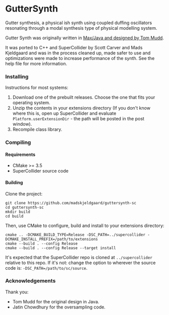 # GutterSynth

Gutter synthesis, a physical ish synth using coupled duffing oscillators resonating through a modal synthesis type of physical modelling system. 

Gutter Synth was originally written in [Max/Java and designed by Tom Mudd](https://github.com/tommmmudd/guttersynthesis). 

It was ported to C++ and SuperCollider by Scott Carver and Mads Kjeldgaard and was in the process cleaned up, made safer to use and optimizations were made to increase performance of the synth. See the help file for more information.

### Installing

Instructions for most systems:

1. Download one of the prebuilt releases. Choose the one that fits your operating system.
2. Unzip the contents in your extensions directory (If you don't know where this is, open up SuperCollider and evaluate `Platform.userExtensionDir` - the path will be posted in the post window).
3. Recompile class library.

### Compiling

#### Requirements

- CMake >= 3.5
- SuperCollider source code

#### Building

Clone the project:

    git clone https://github.com/madskjeldgaard/guttersynth-sc
    cd guttersynth-sc
    mkdir build
    cd build

Then, use CMake to configure, build and install to your extensions directory:

    cmake .. -DCMAKE_BUILD_TYPE=Release -DSC_PATH=../supercollider -DCMAKE_INSTALL_PREFIX=/path/to/extensions
    cmake --build . --config Release
    cmake --build . --config Release --target install


It's expected that the SuperCollider repo is cloned at `../supercollider` relative to this repo. If
it's not: change the option to wherever the source code is: `-DSC_PATH=/path/to/sc/source`.

### Acknowledgements

Thank you:
- Tom Mudd for the original design in Java. 
- Jatin Chowdhury for the oversampling code.
